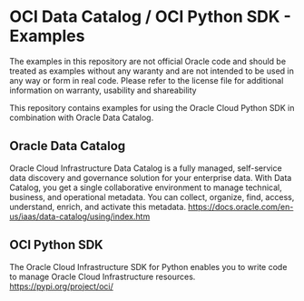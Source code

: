 # OCI Data Catalog / OCI Python SDK - Examples
The examples in this repository are not official Oracle code and should be treated as examples without any waranty and are not intended to be used in any way or form in real code. Please refer to the license file for additional information on warranty, usability and shareability 

This repository contains examples for using the Oracle Cloud Python SDK in combination with Oracle Data Catalog.

## Oracle Data Catalog
Oracle Cloud Infrastructure Data Catalog is a fully managed, self-service data discovery and governance solution for your enterprise data. With Data Catalog, you get a single collaborative environment to manage technical, business, and operational metadata. You can collect, organize, find, access, understand, enrich, and activate this metadata. 
https://docs.oracle.com/en-us/iaas/data-catalog/using/index.htm

## OCI Python SDK
The Oracle Cloud Infrastructure SDK for Python enables you to write code to manage Oracle Cloud Infrastructure resources.
https://pypi.org/project/oci/
